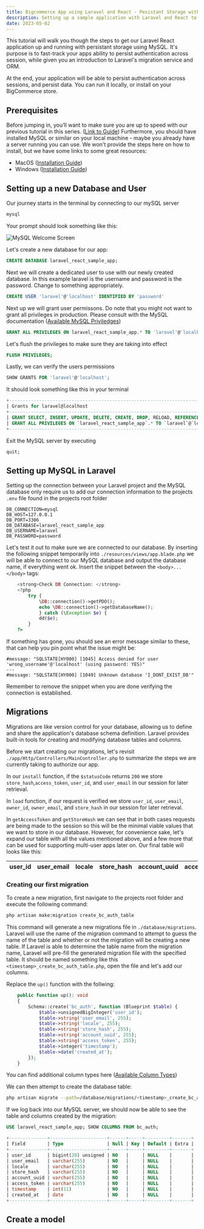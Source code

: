 ```yaml
---
title: Bigcommerce App using Laravel and React - Pesistant Storage with MySQL
description: Setting up a sample application with Laravel and React to interface with BigCOmmerce
date: 2023-05-02
---
```


This tutorial will walk you though the steps to get our Laravel React application up and running with persistant storage using MySQL.
It's purpose is to fast-track your apps ability to persist authentication across session, while given you an introduction to Laravel's migration service and ORM.

At the end, your application will be able to persist authentication across sessions, and persist data. You can run it locally, or install on your BigCommerce store.

## Prerequisites
Before jumping in, you’ll want to make sure you are up to speed with our previous tutorial in this series. ([Link to Guide](https://))
Furthermore, you should have installed MySQL or similar on your local machine - maybe you already have a server running you can use.
We won't provide the steps here on how to install, but we have some links to some great resources:

- MacOS ([Installation Guide](https://mariadb.com/kb/en/installing-mariadb-on-macos-using-homebrew/))
- Windows ([Installation Guide](https://mariadb.com/kb/en/installing-mariadb-msi-packages-on-windows/))

## Setting up a new Database and User

Our journey starts in the terminal by connecting to our mySQL server

```bash
mysql
```

Your prompt should look something like this:

![MySQL Welcome Screen](/assets/images/MySQL-welcome.png)

Let's create a new database for our app:

```sql
CREATE DATABASE laravel_react_sample_app;
```

Next we will create a dedicated user to use with our newly created database. In this example laravel is the username and password is the password.
Change to something appropriately.

```sql
CREATE USER 'laravel'@'localhost' IDENTIFIED BY 'password'
```

Next up we will grant user permissons. Do note that you might not want to grant all privileges in production. Please consult with the MySQL documentation
([Available MySQL Priviledges](https://dev.mysql.com/doc/refman/8.0/en/privileges-provided.html#privileges-provided-summary))

```sql
GRANT ALL PRIVILEGES ON laravel_react_sample_app.* TO 'laravel'@'localhost' WITH GRANT OPTION;
```

Let's flush the privileges to make sure they are taking into effect

```sql
FLUSH PRIVILEGES;
```

Lastly, we can verify the users permissions
```sql
SHOW GRANTS FOR 'laravel'@'localhost';
```

It should look something like this in your terminal

```sql
+----------------------------------------------------------------------------------------------------------------------------------------------------------------------------------------------------+
| Grants for laravel@localhost                                                                                                                                                                       |
+----------------------------------------------------------------------------------------------------------------------------------------------------------------------------------------------------+
| GRANT SELECT, INSERT, UPDATE, DELETE, CREATE, DROP, RELOAD, REFERENCES, ALTER ON *.* TO `laravel`@`localhost` IDENTIFIED BY PASSWORD '*74EA68F9C1CEABA1DA3671D46ADC6535EACD8163' WITH GRANT OPTION |
| GRANT ALL PRIVILEGES ON `laravel_react_sample_app`.* TO `laravel`@`localhost` WITH GRANT OPTION                                                                                                    |
+----------------------------------------------------------------------------------------------------------------------------------------------------------------------------------------------------+
```

Exit the MySQL server by executing 
```sql
quit;
```

## Setting up MySQL in Laravel

Setting up the connection between your Laravel project and the MySQL database only require us to add our connection information to the projects `.env` file found in the projects root folder

```
DB_CONNECTION=mysql
DB_HOST=127.0.0.1
DB_PORT=3306
DB_DATABASE=laravel_react_sample_app
DB_USERNAME=laravel
DB_PASSWORD=password
```

Let's test it out to make sure we are connected to our database. By inserting the following snippet temporarily into `./resources/views/app.blade.php` we will be able to connect to our MySQL database and output the database name, if everything went ok.
Insert the snippet between the `<body>...</body>` tags:
```php
    <strong>Check DB Connection: </strong>
    <?php
        try {
            \DB::connection()->getPDO();
            echo \DB::connection()->getDatabaseName();
            } catch (\Exception $e) {
            dd($e);
        }
    ?>      
```

If something has gone, you should see an error message similar to these, that can help you pin point what the issue might be:

```
#message: "SQLSTATE[HY000] [1045] Access denied for user 'wrong_username'@'localhost' (using password: YES)"
---
#message: "SQLSTATE[HY000] [1049] Unknown database 'I_DONT_EXIST_DB'"
```

Remember to remove the snippet when you are done verifying the connection is established.

## Migrations

Migrations are like version control for your database, allowing us to define and share the application's database schema definition. 
Laravel provides built-in tools for creating and modifying database tables and columns.

Before we start creating our migrations, let's revisit `./app/Http/Controllers/MainController.php` to summarize the steps we are currently taking to authorize our app.

In our `install` function, if the `$statusCode` returns `200` we store `store_hash`,`access_token`, `user_id`, and `user_email` in our session for later retrieval.

In `load` function, if our request is verified we store `user_id`, `user_email`, `owner_id`, `owner_email`, and `store_hash` in our session for later retrieval.

In `getAccessToken` and `getStoreHash` we can see that in both cases requests are being made to the session so this will be the minimal viable values that we want to store in our database.
However, for convenience sake, let's expand our table with all the values mentioned above, and a few more that can be used for supporting multi-user apps later on.
Our final table will looks like this:

| user_id | user_email | locale | store_hash | account_uuid | access_token | timestamp | date_created |
|---------|------------|--------|------------|--------------|--------------|-----------| -------------|

### Creating our first migration

To create a new migration, first navigate to the projects root folder and execute the following command:

```bash
php artisan make:migration create_bc_auth_table
```

This command will generate a new migrations file in `./database/migrations`.
Laravel will use the name of the migration command to attempt to guess the name of the table and whether or not the migration will be creating a new table. 
If Laravel is able to determine the table name from the migration name, Laravel will pre-fill the generated migration file with the specified table. 
It should be named something like this `<timestamp>_create_bc_auth_table.php`, open the file and let's add our columns.

Replace the `up()` function with the follwing:

```php
    public function up(): void
    {
        Schema::create('bc_auth', function (Blueprint $table) {
            $table->unsignedBigInteger('user_id');
            $table->string('user_email', 255);
            $table->string('locale', 255);
            $table->string('store_hash', 255);
            $table->string('account_uuid', 255);
            $table->string('access_token', 255);
            $table->integer('timestamp');
            $table->date('created_at');
        });
    }
```

You can find additional column types here ([Available Column Types](https://laravel.com/docs/10.x/migrations#creating-columns))


We can then attempt to create the database table:
```bash
php artisan migrate --path=/database/migrations/<timestamp>_create_bc_auth_table.php
```

If we log back into our MySQL server, we should now be able to see the table and columns created by the migration:

```sql
USE laravel_react_sample_app; SHOW COLUMNS FROM bc_auth;

+--------------+---------------------+------+-----+---------+-------+
| Field        | Type                | Null | Key | Default | Extra |
+--------------+---------------------+------+-----+---------+-------+
| user_id      | bigint(20) unsigned | NO   |     | NULL    |       |
| user_email   | varchar(255)        | NO   |     | NULL    |       |
| locale       | varchar(255)        | NO   |     | NULL    |       |
| store_hash   | varchar(255)        | NO   |     | NULL    |       |
| account_uuid | varchar(255)        | NO   |     | NULL    |       |
| access_token | varchar(255)        | NO   |     | NULL    |       |
| timestamp    | int(11)             | NO   |     | NULL    |       |
| created_at   | date                | NO   |     | NULL    |       |
+--------------+---------------------+------+-----+---------+-------+
```

## Create a model
